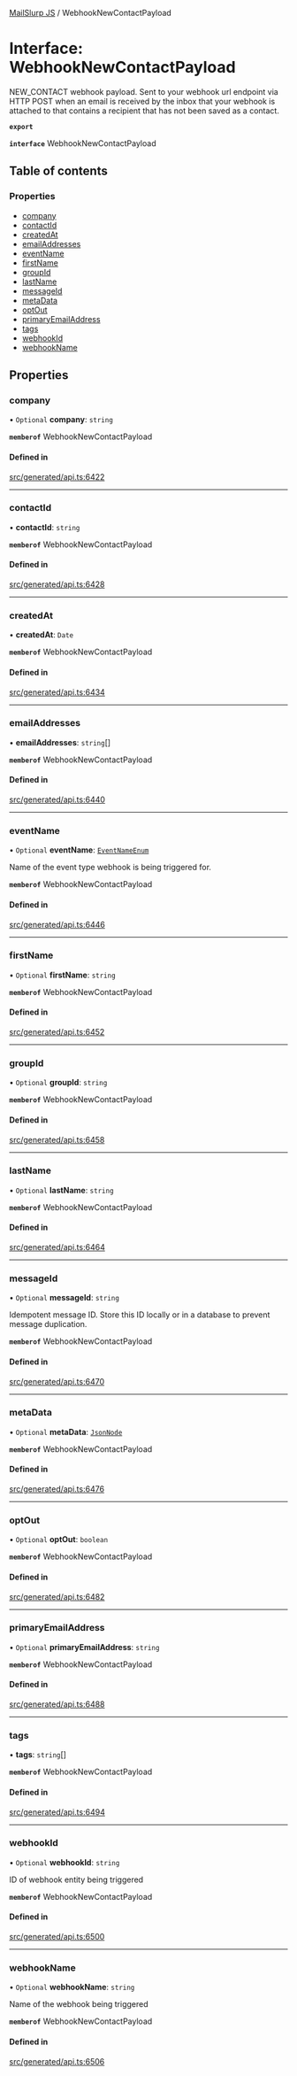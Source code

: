 [MailSlurp JS](../README.md) / WebhookNewContactPayload

# Interface: WebhookNewContactPayload

NEW_CONTACT webhook payload. Sent to your webhook url endpoint via HTTP POST when an email is received by the inbox that your webhook is attached to that contains a recipient that has not been saved as a contact.

**`export`**

**`interface`** WebhookNewContactPayload

## Table of contents

### Properties

- [company](WebhookNewContactPayload.md#company)
- [contactId](WebhookNewContactPayload.md#contactid)
- [createdAt](WebhookNewContactPayload.md#createdat)
- [emailAddresses](WebhookNewContactPayload.md#emailaddresses)
- [eventName](WebhookNewContactPayload.md#eventname)
- [firstName](WebhookNewContactPayload.md#firstname)
- [groupId](WebhookNewContactPayload.md#groupid)
- [lastName](WebhookNewContactPayload.md#lastname)
- [messageId](WebhookNewContactPayload.md#messageid)
- [metaData](WebhookNewContactPayload.md#metadata)
- [optOut](WebhookNewContactPayload.md#optout)
- [primaryEmailAddress](WebhookNewContactPayload.md#primaryemailaddress)
- [tags](WebhookNewContactPayload.md#tags)
- [webhookId](WebhookNewContactPayload.md#webhookid)
- [webhookName](WebhookNewContactPayload.md#webhookname)

## Properties

### company

• `Optional` **company**: `string`

**`memberof`** WebhookNewContactPayload

#### Defined in

[src/generated/api.ts:6422](https://github.com/mailslurp/mailslurp-client/blob/75eefbf/src/generated/api.ts#L6422)

___

### contactId

• **contactId**: `string`

**`memberof`** WebhookNewContactPayload

#### Defined in

[src/generated/api.ts:6428](https://github.com/mailslurp/mailslurp-client/blob/75eefbf/src/generated/api.ts#L6428)

___

### createdAt

• **createdAt**: `Date`

**`memberof`** WebhookNewContactPayload

#### Defined in

[src/generated/api.ts:6434](https://github.com/mailslurp/mailslurp-client/blob/75eefbf/src/generated/api.ts#L6434)

___

### emailAddresses

• **emailAddresses**: `string`[]

**`memberof`** WebhookNewContactPayload

#### Defined in

[src/generated/api.ts:6440](https://github.com/mailslurp/mailslurp-client/blob/75eefbf/src/generated/api.ts#L6440)

___

### eventName

• `Optional` **eventName**: [`EventNameEnum`](../enums/WebhookNewContactPayload.EventNameEnum.md)

Name of the event type webhook is being triggered for.

**`memberof`** WebhookNewContactPayload

#### Defined in

[src/generated/api.ts:6446](https://github.com/mailslurp/mailslurp-client/blob/75eefbf/src/generated/api.ts#L6446)

___

### firstName

• `Optional` **firstName**: `string`

**`memberof`** WebhookNewContactPayload

#### Defined in

[src/generated/api.ts:6452](https://github.com/mailslurp/mailslurp-client/blob/75eefbf/src/generated/api.ts#L6452)

___

### groupId

• `Optional` **groupId**: `string`

**`memberof`** WebhookNewContactPayload

#### Defined in

[src/generated/api.ts:6458](https://github.com/mailslurp/mailslurp-client/blob/75eefbf/src/generated/api.ts#L6458)

___

### lastName

• `Optional` **lastName**: `string`

**`memberof`** WebhookNewContactPayload

#### Defined in

[src/generated/api.ts:6464](https://github.com/mailslurp/mailslurp-client/blob/75eefbf/src/generated/api.ts#L6464)

___

### messageId

• `Optional` **messageId**: `string`

Idempotent message ID. Store this ID locally or in a database to prevent message duplication.

**`memberof`** WebhookNewContactPayload

#### Defined in

[src/generated/api.ts:6470](https://github.com/mailslurp/mailslurp-client/blob/75eefbf/src/generated/api.ts#L6470)

___

### metaData

• `Optional` **metaData**: [`JsonNode`](JsonNode.md)

**`memberof`** WebhookNewContactPayload

#### Defined in

[src/generated/api.ts:6476](https://github.com/mailslurp/mailslurp-client/blob/75eefbf/src/generated/api.ts#L6476)

___

### optOut

• `Optional` **optOut**: `boolean`

**`memberof`** WebhookNewContactPayload

#### Defined in

[src/generated/api.ts:6482](https://github.com/mailslurp/mailslurp-client/blob/75eefbf/src/generated/api.ts#L6482)

___

### primaryEmailAddress

• `Optional` **primaryEmailAddress**: `string`

**`memberof`** WebhookNewContactPayload

#### Defined in

[src/generated/api.ts:6488](https://github.com/mailslurp/mailslurp-client/blob/75eefbf/src/generated/api.ts#L6488)

___

### tags

• **tags**: `string`[]

**`memberof`** WebhookNewContactPayload

#### Defined in

[src/generated/api.ts:6494](https://github.com/mailslurp/mailslurp-client/blob/75eefbf/src/generated/api.ts#L6494)

___

### webhookId

• `Optional` **webhookId**: `string`

ID of webhook entity being triggered

**`memberof`** WebhookNewContactPayload

#### Defined in

[src/generated/api.ts:6500](https://github.com/mailslurp/mailslurp-client/blob/75eefbf/src/generated/api.ts#L6500)

___

### webhookName

• `Optional` **webhookName**: `string`

Name of the webhook being triggered

**`memberof`** WebhookNewContactPayload

#### Defined in

[src/generated/api.ts:6506](https://github.com/mailslurp/mailslurp-client/blob/75eefbf/src/generated/api.ts#L6506)
